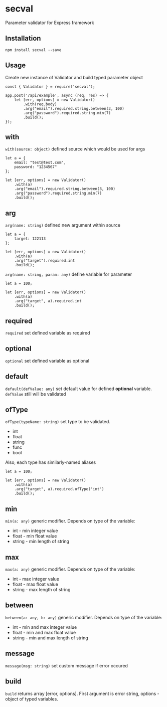 # secval
Parameter validator for Express framework

## Installation

`npm install secval --save`

## Usage

Create new instance of Validator and build typed parameter object
```
const { Validator } = require('secval');

app.post('/api/example', async (req, res) => {
    let [err, options] = new Validator()
        .with(req.body)
        .arg("email").required.string.between(3, 100)
        .arg("password").required.string.min(7)
        .build();
});
```

## with

`with(source: object)` defined source which would be used for args

```
let a = {
	email: "test@test.com",
	password: "1234567"
};

let [err, options] = new Validator()
	.with(a)
	.arg("email").required.string.between(3, 100)
	.arg("password").required.string.min(7)
	.build();
```

## arg

`arg(name: string)` defined new argument within source
```
let a = {
	target: 122113
};

let [err, options] = new Validator()
	.with(a)
	.arg("target").required.int
	.build();
```

`arg(name: string, param: any)` define variable for parameter

```
let a = 100;

let [err, options] = new Validator()
	.with(a)
	.arg("target", a).required.int
	.build();
```

## required

`required` set defined variable as required

## optional

`optional` set defined variable as optional

## default

`default(defValue: any)` set default value for defined **optional** variable. `defValue` still
will be validated

## ofType

`ofType(typeName: string)` set type to be validated. 

- int
- float
- string
- func
- bool

Also, each type has similarly-named aliases
```
let a = 100;

let [err, options] = new Validator()
	.with(a)
	.arg("target", a).required.ofType('int')
	.build();
```

## min

`min(a: any)` generic modifier. Depends on type of the variable:

- int - min integer value
- float - min float value
- string - min length of string

## max

`max(a: any)` generic modifier. Depends on type of the variable:

- int - max integer value
- float - max float value
- string - max length of string

## between

`between(a: any, b: any)` generic modifier. Depends on type of the variable:

- int - min and max integer value
- float - min and max float value
- string - min and max length of string

## message

`message(msg: string)` set custom message if error occured

## build
`build` returns array [error, options]. First argument is error string,
options - object of typed variables.


















